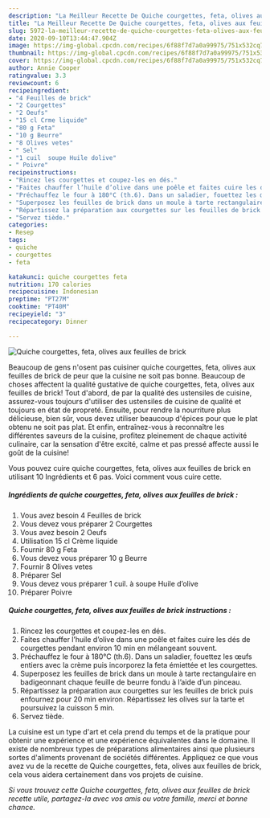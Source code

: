 ```yaml
---
description: "La Meilleur Recette De Quiche courgettes, feta, olives aux feuilles de brick"
title: "La Meilleur Recette De Quiche courgettes, feta, olives aux feuilles de brick"
slug: 5972-la-meilleur-recette-de-quiche-courgettes-feta-olives-aux-feuilles-de-brick
date: 2020-09-10T13:44:47.904Z
image: https://img-global.cpcdn.com/recipes/6f88f7d7a0a99975/751x532cq70/quiche-courgettes-feta-olives-aux-feuilles-de-brick-photo-principale-de-la-recette.jpg
thumbnail: https://img-global.cpcdn.com/recipes/6f88f7d7a0a99975/751x532cq70/quiche-courgettes-feta-olives-aux-feuilles-de-brick-photo-principale-de-la-recette.jpg
cover: https://img-global.cpcdn.com/recipes/6f88f7d7a0a99975/751x532cq70/quiche-courgettes-feta-olives-aux-feuilles-de-brick-photo-principale-de-la-recette.jpg
author: Annie Cooper
ratingvalue: 3.3
reviewcount: 6
recipeingredient:
- "4 Feuilles de brick"
- "2 Courgettes"
- "2 Oeufs"
- "15 cl Crme liquide"
- "80 g Feta"
- "10 g Beurre"
- "8 Olives vetes"
- " Sel"
- "1 cuil  soupe Huile dolive"
- " Poivre"
recipeinstructions:
- "Rincez les courgettes et coupez-les en dés."
- "Faites chauffer l’huile d’olive dans une poêle et faites cuire les dés de courgettes pendant environ 10 min en mélangeant souvent."
- "Préchauffez le four à 180°C (th.6). Dans un saladier, fouettez les œufs entiers avec la crème puis incorporez la feta émiettée et les courgettes."
- "Superposez les feuilles de brick dans un moule à tarte rectangulaire en badigeonnant chaque feuille de beurre fondu à l’aide d’un pinceau."
- "Répartissez la préparation aux courgettes sur les feuilles de brick puis enfournez pour 20 min environ. Répartissez les olives sur la tarte et poursuivez la cuisson 5 min."
- "Servez tiède."
categories:
- Resep
tags:
- quiche
- courgettes
- feta

katakunci: quiche courgettes feta 
nutrition: 170 calories
recipecuisine: Indonesian
preptime: "PT27M"
cooktime: "PT40M"
recipeyield: "3"
recipecategory: Dinner

---
```



![Quiche courgettes, feta, olives aux feuilles de brick](https://img-global.cpcdn.com/recipes/6f88f7d7a0a99975/751x532cq70/quiche-courgettes-feta-olives-aux-feuilles-de-brick-photo-principale-de-la-recette.jpg)

Beaucoup de gens n'osent pas cuisiner quiche courgettes, feta, olives aux feuilles de brick de peur que la cuisine ne soit pas bonne. Beaucoup de choses affectent la qualité gustative de quiche courgettes, feta, olives aux feuilles de brick! Tout d'abord, de par la qualité des ustensiles de cuisine, assurez-vous toujours d'utiliser des ustensiles de cuisine de qualité et toujours en état de propreté. Ensuite, pour rendre la nourriture plus délicieuse, bien sûr, vous devez utiliser beaucoup d'épices pour que le plat obtenu ne soit pas plat. Et enfin, entraînez-vous à reconnaître les différentes saveurs de la cuisine, profitez pleinement de chaque activité culinaire, car la sensation d'être excité, calme et pas pressé affecte aussi le goût de la cuisine!

<!--inarticleads1-->

Vous pouvez cuire quiche courgettes, feta, olives aux feuilles de brick en utilisant 10 Ingrédients et 6 pas. Voici comment vous cuire cette.

##### Ingrédients de quiche courgettes, feta, olives aux feuilles de brick :

1. Vous avez besoin 4 Feuilles de brick
1. Vous devez vous préparer 2 Courgettes
1. Vous avez besoin 2 Oeufs
1. Utilisation 15 cl Crème liquide
1. Fournir 80 g Feta
1. Vous devez vous préparer 10 g Beurre
1. Fournir 8 Olives vetes
1. Préparer  Sel
1. Vous devez vous préparer 1 cuil. à soupe Huile d’olive
1. Préparer  Poivre




<!--inarticleads2-->

##### Quiche courgettes, feta, olives aux feuilles de brick instructions :

1. Rincez les courgettes et coupez-les en dés.
1. Faites chauffer l’huile d’olive dans une poêle et faites cuire les dés de courgettes pendant environ 10 min en mélangeant souvent.
1. Préchauffez le four à 180°C (th.6). Dans un saladier, fouettez les œufs entiers avec la crème puis incorporez la feta émiettée et les courgettes.
1. Superposez les feuilles de brick dans un moule à tarte rectangulaire en badigeonnant chaque feuille de beurre fondu à l’aide d’un pinceau.
1. Répartissez la préparation aux courgettes sur les feuilles de brick puis enfournez pour 20 min environ. Répartissez les olives sur la tarte et poursuivez la cuisson 5 min.
1. Servez tiède.




<!--inarticleads1-->

<p>
La cuisine est un type d'art et cela prend du temps et de la pratique pour obtenir une expérience et une expérience équivalentes dans le domaine. Il existe de nombreux types de préparations alimentaires ainsi que plusieurs sortes d'aliments provenant de sociétés différentes. Appliquez ce que vous avez vu de la recette de Quiche courgettes, feta, olives aux feuilles de brick, cela vous aidera certainement dans vos projets de cuisine.
</p>

<p>
<i>Si vous trouvez cette Quiche courgettes, feta, olives aux feuilles de brick recette utile, partagez-la avec vos amis ou votre famille, merci et bonne chance.</i>
</p>
